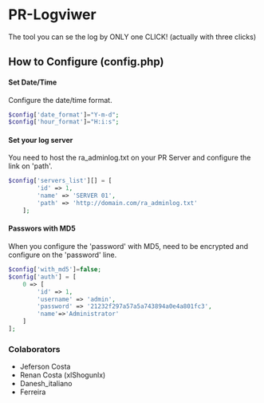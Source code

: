 # PR-Logviwer
The tool you can se the log by ONLY one CLICK! (actually with three clicks)

## How to Configure (config.php)

#### Set Date/Time
Configure the date/time format.
```php
$config['date_format']="Y-m-d";
$config['hour_format']="H:i:s";
```

#### Set your log server
You need to host the ra_adminlog.txt on your PR Server and configure the link on 'path'.
```php
$config['servers_list'][] = [
        'id' => 1,
        'name' => 'SERVER 01',
        'path' => 'http://domain.com/ra_adminlog.txt'
    ];
```

#### Passwors with MD5
When you configure the 'password' with MD5, need to be encrypted and configure on the 'password' line.
```php
$config['with_md5']=false;
$config['auth'] = [
    0 => [
        'id' => 1,
        'username' => 'admin',
        'password' => '21232f297a57a5a743894a0e4a801fc3',
        'name'=>'Administrator'
    ]
];
```


### Colaborators
- Jeferson Costa
- Renan Costa (xlShogunlx)
- Danesh_italiano
- Ferreira